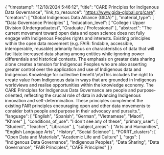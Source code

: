 {
    "timestamp": "12/18/2024 5:46:12",
    "title": "CARE Principles for Indigenous Data Governance",
    "link_to_resource": "https://www.gida-global.org/care",
    "creators": [
        "Global Indigenous Data Alliance (GIDA)"
    ],
    "material_type": [
        "Data Governance Principles"
    ],
    "education_level": [
        "College / Upper Division (Undergraduates)",
        "Graduate / Professional"
    ],
    "abstract": "The current movement toward open data and open science does not fully engage with Indigenous Peoples rights and interests. Existing principles within the open data movement (e.g. FAIR: findable, accessible, interoperable, reusable) primarily focus on characteristics of data that will facilitate increased data sharing among entities while ignoring power differentials and historical contexts. The emphasis on greater data sharing alone creates a tension for Indigenous Peoples who are also asserting greater control over the application and use of Indigenous data and Indigenous Knowledge for collective benefit.\n\nThis includes the right to create value from Indigenous data in ways that are grounded in Indigenous worldviews and realise opportunities within the knowledge economy. The CARE Principles for Indigenous Data Governance are people and purpose-oriented, reflecting the crucial role of data in advancing Indigenous innovation and self-determination. These principles complement the existing FAIR principles encouraging open and other data movements to consider both people and purpose in their advocacy and pursuits.",
    "language": [
        "English",
        "Spanish",
        "German",
        "Vietnamese",
        "Maori",
        "Khmer"
    ],
    "conditions_of_use": "I don't see any of these",
    "primary_user": [
        "Student",
        "Teacher",
        "Librarian"
    ],
    "subject_areas": [
        "Arts and Humanities",
        "English Language Arts",
        "History",
        "Social Science"
    ],
    "FORRT_clusters": [
        "Open Data and Materials",
        "Academic Life and Culture"
    ],
    "tags": [
        "Indigenous Data Governance",
        "Indigenous Peoples",
        "Data Sharing",
        "Data Governance",
        "FAIR Principles",
        "CARE Principles"
    ]
}